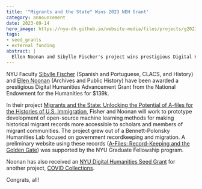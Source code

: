 ```yaml
---
title: '"Migrants and the State" Wins 2023 NEH Grant'
category: announcement
date: 2023-09-14
hero_image: https://nyu-dh.github.io/website-media/files/projects/g2021zehngut-willits.png
tags:
- seed_grants
- external_funding
abstract: |
  Ellen Noonan and Sibylle Fischer's project wins prestigious Digital Humanities Advancement Grant from the National Endowment for the Humanities (NEH).
---
```


NYU Faculty [Sibylle Fischer](https://as.nyu.edu/faculty/sibylle-m-fischer.html) (Spanish and Portuguese, CLACS, and History) and [Ellen Noonan](https://as.nyu.edu/faculty/ellen-noonan.html) (Archives and Public History) have been awarded a prestigious Digital Humanities Advancement Grant from the National Endowment for the Humanities for $139k.

In their project [Migrants and the State: Unlocking the Potential of A-files for the Histories of U.S. Immigration](/projects/migrants-state/), Fisher and Noonan will work to prototype development of open-source machine learning methods for making historical migrant records more accessible to scholars and members of migrant communities. The project grew out of a Bennett-Polonsky Humanities Lab focused on government recordkeeping and migration. A preliminary website using these records ([A-Files: Record-Keeping and the Golden Gate](/projects/g2021zehngut-willits/)) was supported by the NYU Graduate Fellowship program. 

Noonan has also received an [NYU Digital Humanities Seed Grant](/funding/seed-grants/) for another project, [COVID Collections](/projects/covid-collections/).

Congrats, all!
